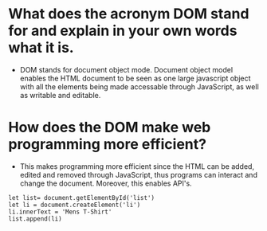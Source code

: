 # What does the acronym DOM stand for and explain in your own words what it is.

* DOM stands for document object mode. Document object model enables the HTML document to be seen as one large javascript object with all the elements being made accessable through JavaScript, as well as writable and editable. 

# How does the DOM make web programming more efficient?

* This makes programming more efficient since the HTML can be added, edited and removed through JavaScript, thus programs can interact and change the document. Moreover, this enables API's.

```
let list= document.getElementById('list')
let li = document.createElement('li')
li.innerText = 'Mens T-Shirt'
list.append(li)

```